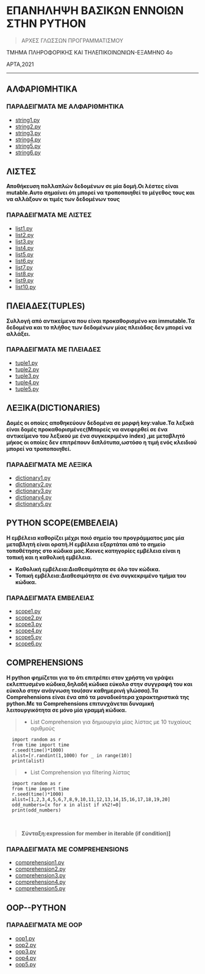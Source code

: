 # ΕΠΑΝΗΛΗΨΗ ΒΑΣΙΚΩΝ ΕΝΝΟΙΩΝ ΣΤΗΝ PYTHON

> ΑΡΧΕΣ ΓΛΩΣΣΩΝ ΠΡΟΓΡΑΜΜΑΤΙΣΜΟΥ
 
   ΤΜΗΜΑ ΠΛΗΡΟΦΟΡΙΚΗΣ ΚΑΙ ΤΗΛΕΠΙΚΟΙΝΩΝΙΩΝ-ΕΞΑΜΗΝΟ 4ο

   ΑΡΤΑ,2021

---

## ΑΛΦΑΡΙΘΜΗΤΙΚΑ

### ΠΑΡΑΔΕΙΓΜΑΤΑ ΜΕ ΑΛΦΑΡΙΘΜΗΤΙΚΑ
  
  * [string1.py](STRINGS/string1.py)
  * [string2.py](STRINGS/string2.py)
  * [string3.py](STRINGS/string3.py)
  * [string4.py](STRINGS/string4.py)
  * [string5.py](STRINGS/string5.py)
  * [string6.py](STRINGS/string6.py)

## ΛΙΣΤΕΣ

**Αποθήκευση πολλαπλών δεδομένων σε μία δομή.Οι λέστες είναι mutable.Αυτο σημαίνει ότι μπορεί να τροποποιηθεί το μέγεθος τους και να αλλάξουν οι τιμές των δεδομένων τους**

### ΠΑΡΑΔΕΙΓΜΑΤΑ ΜΕ ΛΙΣΤΕΣ

* [list1.py](LISTS/list1.py)
* [list2.py](LISTS/list2.py)
* [list3.py](LISTS/list3.py)
* [list4.py](LISTS/list4.py)
* [list5.py](LISTS/list5.py)
* [list6.py](LISTS/list6.py)
* [list7.py](LISTS/list7.py)
* [list8.py](LISTS/list8.py)
* [list9.py](LISTS/list9.py)
* [list10.py](LISTS/list10.py)

## ΠΛΕΙΑΔΕΣ(TUPLES)

**Συλλογή από αντικείμενα που είναι προκαθορισμένο και immutable.Τα δεδομένα και το πλήθος των δεδομένων μίας πλειάδας δεν μπορεί να αλλάξει.**

### ΠΑΡΑΔΕΙΓΜΑΤΑ ΜΕ ΠΛΕΙΑΔΕΣ
* [tuple1.py](TUPLES/tuple1.py)
* [tuple2.py](TUPLES/tuple2.py)
* [tuple3.py](TUPLES/tuple3.py)
* [tuple4.py](TUPLES/tuple4.py)
* [tuple5.py](TUPLES/tuple5.py)

## ΛΕΞΙΚΑ(DICTIONARIES)

**Δομές οι οποίες αποθηκεύουν δεδομένα σε μορφή key:value.Τα λεξικά είναι δομές προκαθορισμένες(Μπορείς να ανεφερθεί σε ένα αντικείμενο του λεξικού με ένα συγκεκριμένο index) ,με μεταβλητό μήκος οι οποίες δεν επιτρέπουν διπλότυπα,ωστόσο η τιμή ενός κλειδιού μπορεί να τροποποιηθεί.**

### ΠΑΡΑΔΕΙΓΜΑΤΑ ΜΕ ΛΕΞΙΚΑ

* [dictionary1.py](DICTIONARIES/dictionary1.py)
* [dictionary2.py](DICTIONARIES/dictionary2.py)
* [dictionary3.py](DICTIONARIES/dictionary3.py)
* [dictionary4.py](DICTIONARIES/dictionary4.py)
* [dictionary5.py](DICTIONARIES/dictionary5.py)

## PYTHON SCOPE(ΕΜΒΕΛΕΙΑ)

**Η εμβέλεια καθορίζει μέχρι ποιό σημείο του προγράμματος μας μία μεταβλητή είναι ορατή.Η εμβέλεια εξαρτάται από το σημείο τοποθέτησης στο κώδικα μας.Κοινες κατηγορίες εμβέλεια είναι η τοπική και η καθολική εμβέλεια.**
 
* **Καθολική εμβέλεια:Διαθεσιμότητα σε όλο τον κώδικα.**
* **Τοπική εμβέλεια:Διαθεσιμότητα σε ένα συγκεκριμένο τμήμα του κώδικα.**

### ΠΑΡΑΔΕΙΓΜΑΤΑ ΕΜΒΕΛΕΙΑΣ

* [scope1.py](SCOPE/scope1.py)
* [scope2.py](SCOPE/scope2.py)
* [scope3.py](SCOPE/scope3.py)
* [scope4.py](SCOPE/scope4.py)
* [scope5.py](SCOPE/scope5.py)
* [scope6.py](SCOPE/scope6.py)

## COMPREHENSIONS

**Η python φημίζεται για το ότι επιτρέπει στον χρήστη να γράψει εκλεπτυσμένο κώδικα,δηλαδή κώδικα εύκολο στην συγγραφή του και εύκολο στην ανάγνωση του(σαν καθημερινή γλώσσα).Τα Comprehensions είναι ένα  από τα μοναδικότερα χαρακτηριστικά της python.Με τα Comprehensions επιτυνχάνεται δυναμική λειτουργικότητα σε μόνο μία γραμμή κώδικα.**

  > * List Comprehension για δημιουργία μίας λίστας με 10 τυχαίους αριθμούς
  ```
    import random as r
    from time import time
    r.seed(time()*1000)
    alist=[r.randint(1,1000) for _ in range(10)]
    print(alist)
  ```
  
  > * List Comprehension για filtering λίστας

  ```
    import random as r
    from time import time
    r.seed(time()*1000)
    alist=[1,2,3,4,5,6,7,8,9,10,11,12,13,14,15,16,17,18,19,20]
    odd_numbers=[x for x in alist if x%2!=0]
    print(odd_numbers)
  ```


  <br>


  >**Σύνταξη:expression for member in iterable (if condition)]**


### ΠΑΡΑΔΕΙΓΜΑΤΑ ΜΕ COMPREHENSIONS

* [comprehension1.py](COMPREHENSIONS/comprehension1.py)
* [comprehension2.py](COMPREHENSIONS/comprehension2.py)
* [comprehension3.py](COMPREHENSIONS/comprehension3.py)
* [comprehension4.py](COMPREHENSIONS/comprehension4.py)
* [comprehension5.py](COMPREHENSIONS/comprehension5.py)

## OOP--PYTHON

### ΠΑΡΑΔΕΙΓΜΑΤΑ ΜΕ OOP
* [oop1.py](OOP/oop1.py)
* [oop2.py](OOP/oop2.py)
* [oop3.py](OOP/oop3.py)
* [oop4.py](OOP/oop4.py)
* [oop5.py](OOP/oop5.py)





